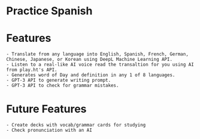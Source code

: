 # Practice Spanish

# Features
    - Translate from any language into English, Spanish, French, German, Chinese, Japanese, or Korean using DeepL Machine Learning API.
    - Listen to a real-like AI voice read the transaltion for you using AI from play.ht's API.
    - Generates word of Day and definition in any 1 of 8 languages.
    - GPT-3 API to generate writing prompt.
    - GPT-3 API to check for grammar mistakes.
# Future Features
    - Create decks with vocab/grammar cards for studying
    - Check pronunciation with an AI
    